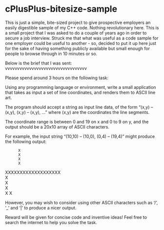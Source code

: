 cPlusPlus-bitesize-sample
=========================

This is just a simple, bite-sized project to give prospective employers an easily digestible sample of my C++ code.
Nothing revolutionary here.  This is a small project that I was asked to do a couple of years ago in order to secure a job interview.  Struck me that what was useful as a code sample for one employer could be useful to another - so, decided to put it up here just for the sake of having something publicly available but small enough for people to browse through in 10 minutes or so.

Below is the brief that I was sent:  
vvvvvvvvvvvvvvvvvvvvvvvvvvvvvvvvvv


Please spend around 3 hours on the following task:

Using any programming language or environment, write a small application that takes as input a set of line coordinates, and renders them to ASCII line art.

The program should accept a string as input line data, of the form “(x,y) – (x,y), (x,y) – (x,y), …” where (x,y) are the coordinates the line segments.

The coordinate range is between 0 and 19 on x and 0 to 9 on y, and the output should be a 20x10 array of ASCII characters.

For example, the input string “(10,10) – (10,0), (0,4) – (19,4)” might produce the following output:

          X     
          X       
          X       
          X       
XXXXXXXXXXXXXXXXXXX       
          X     
          X      
          X      
          X 
          X
     

However, you may wish to consider using other ASCII characters such as ‘/’, ‘_’ and ‘|’ to produce a nicer output.

Reward will be given for concise code and inventive ideas! Feel free to search the internet to help you solve the task.


